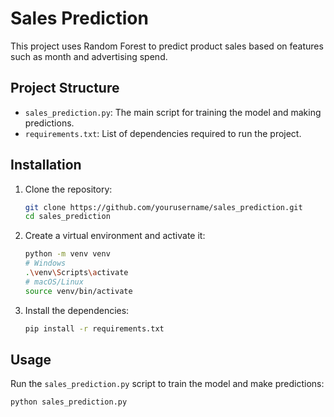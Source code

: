# Sales Prediction

This project uses Random Forest to predict product sales based on features such as month and advertising spend.

## Project Structure

- `sales_prediction.py`: The main script for training the model and making predictions.
- `requirements.txt`: List of dependencies required to run the project.

## Installation

1. Clone the repository:
    ```sh
    git clone https://github.com/yourusername/sales_prediction.git
    cd sales_prediction
    ```

2. Create a virtual environment and activate it:
    ```sh
    python -m venv venv
    # Windows
    .\venv\Scripts\activate
    # macOS/Linux
    source venv/bin/activate
    ```

3. Install the dependencies:
    ```sh
    pip install -r requirements.txt
    ```

## Usage

Run the `sales_prediction.py` script to train the model and make predictions:
```sh
python sales_prediction.py
